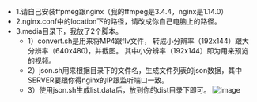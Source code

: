 * 1.请自己安装ffpmeg跟nginx（我的ffmpeg是3.4.4，nginx是1.14.0）
* 2.nginx.conf中的location下的路径，请改成你自己电脑上的路径。
* 3.media目录下，我放了2个脚本。
  * 1）convert.sh是用来将MP4跟flv文件， 转成小分辨率（192x144）跟大分辨率（640x480)，并截图。
 其中小分辨率（192x144）即为用来预览的视频。
  * 2）json.sh用来根据目录下的文件名，生成文件列表的json数据，其中SERVER要跟你得nginx的IP跟监听端口一致。
  * 3）使用json.sh生成list.data后，放到你的dist目录下即可。
![image](https://github.com/yechaoqun/yousee/blob/master/image.gif) 
